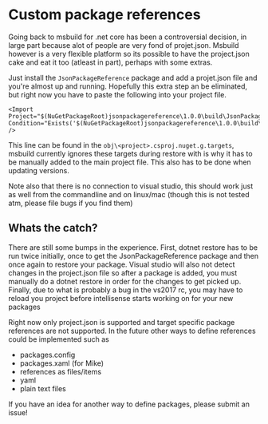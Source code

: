# Custom package references

Going back to msbuild for .net core has been a controversial decision, in large part because alot of people are very fond of projet.json. 
Msbuild however is a very flexible platform so its possible to have the project.json cake and eat it too (atleast in part), perhaps with some extras.

Just install the ``JsonPackageReference`` package and add a projet.json file and you're almost up and running. Hopefully this extra step an be eliminated, but right now you have to paste the
following into your project file.

    <Import Project="$(NuGetPackageRoot)jsonpackagereference\1.0.0\build\JsonPackageReference.targets" Condition="Exists('$(NuGetPackageRoot)jsonpackagereference\1.0.0\build\JsonPackageReference.targets')" />

This line can be found in the ``obj\<project>.csproj.nuget.g.targets``, msbuild currently ignores these targets during restore with is why it has to be manually added to the main project file. This also has to be done when updating versions.

Note also that there is no connection to visual studio, this should work just as well from the commandline and on linux/mac (though this is not tested atm, please file bugs if you find them)

## Whats the catch?

There are still some bumps in the experience. First, dotnet restore has to be run twice initially, once to get the JsonPackageReference package and then once again to restore your package. Visual studio will also not detect changes in the project.json file so after a package is added, you must manually do a dotnet restore in order for the changes to get picked up. Finally, due to what is probably a bug in the vs2017 rc, you may have to reload you project before intellisense starts working on for your new packages

Right now only project.json is supported and target specific package references are not supported. 
In the future other ways to define references could be implemented such as

* packages.config
* packages.xaml (for Mike)
* references as files/items
* yaml
* plain text files

If you have an idea for another way to define packages, please submit an issue!

